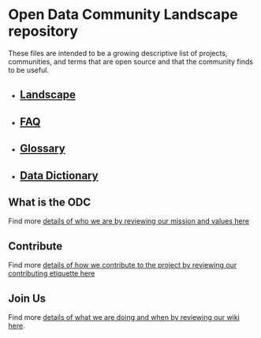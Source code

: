 # Open Data Community Landscape repository

These files are intended to be a growing descriptive list of projects, communities, and terms that are open source and that the community finds to be useful. 

- ## [Landscape](/docs/landscape.md)
- ## [FAQ](/docs/faq.md)
- ## [Glossary](/docs/glossary.md)
- ## [Data Dictionary](/docs/data-dictionary.md)

## What is the ODC
Find more [details of who we are by reviewing our mission and values here](https://github.com/OpenDataforWeb3)

## Contribute
Find more [details of how we contribute to the project by reviewing our contributing etiquette here](/CONTRIBUTING.md)
## Join Us

Find more [details of what we are doing and when by reviewing our wiki here](https://github.com/OpenDataforWeb3/Landscape/wiki). 
